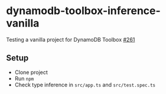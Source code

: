 # dynamodb-toolbox-inference-vanilla

Testing a vanilla project for DynamoDB Toolbox [#261](https://github.com/jeremydaly/dynamodb-toolbox/issues/261#issuecomment-1229251645)

## Setup

- Clone project
- Run `npm`
- Check type inference in `src/app.ts` and `src/test.spec.ts`